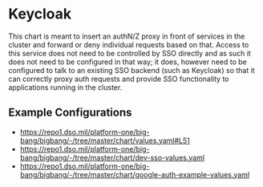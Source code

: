 # Keycloak

This chart is meant to insert an authN/Z proxy in front of services in the cluster and forward or deny individual requests based on that. Access to this service does not need to be controlled by SSO directly and as such it does not need to be configured in that way; it does, however need to be configured to talk to an existing SSO backend (such as Keycloak) so that it can correctly proxy auth requests and provide SSO functionality to applications running in the cluster.

## Example Configurations

- https://repo1.dso.mil/platform-one/big-bang/bigbang/-/tree/master/chart/values.yaml#L51
- https://repo1.dso.mil/platform-one/big-bang/bigbang/-/tree/master/chart/dev-sso-values.yaml
- https://repo1.dso.mil/platform-one/big-bang/bigbang/-/tree/master/chart/google-auth-example-values.yaml

